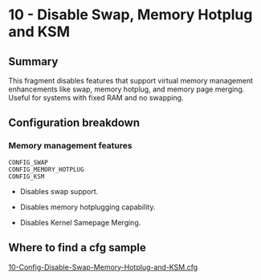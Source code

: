 # 10 - Disable Swap, Memory Hotplug and KSM

## Summary

This fragment disables features that support virtual memory management enhancements like swap, memory hotplug, and memory page merging. Useful for systems with fixed RAM and no swapping.

## Configuration breakdown

### Memory management features

```none
CONFIG_SWAP
CONFIG_MEMORY_HOTPLUG
CONFIG_KSM
```

* Disables swap support.

* Disables memory hotplugging capability.

* Disables Kernel Samepage Merging.

## Where to find a cfg sample

[10-Config-Disable-Swap-Memory-Hotplug-and-KSM.cfg](../../beagle-board/6.6.32/packaging/10-Config-Disable-Swap-Memory-Hotplug-and-KSM.cfg)
